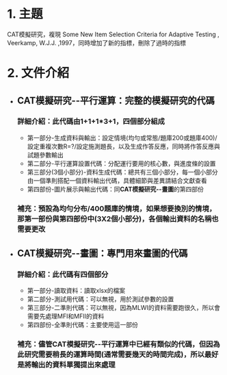 # 1. 主題
CAT模擬研究，複現 Some New Item Selection Criteria for Adaptive Testing , Veerkamp, W.J.J. ,1997，同時增加了新的指標，刪除了過時的指標

# 2. 文件介紹
- ## **CAT模擬研究--平行運算**：完整的模擬研究的代碼
  ### **詳細介紹**：此代碼由1+1+1*3+1，四個部分組成
  - 第一部分-生成資料與輸出：設定情境(均勻或常態/題庫200或題庫400)/設定重複次數R=?/設定施測題長，以及生成作答反應，同時將作答反應與試題參數輸出
  - 第二部分-平行運算設置代碼：分配運行要用的核心數，與進度條的設置
  - 第三部分(3個小部分)-資料生成代碼：總共有三個小部分，每一個小部分由一個準則搭配一個資料輸出代碼，具體細節與差異請結合文獻查看
  - 第四部份-圖片展示與輸出代碼：同**CAT模擬研究--畫圖**的第四部份
  ### 補充：預設為均勻分布/400題庫的情境，如果想要換別的情境，那第一部份與第四部份中(3X2個小部分)，各個輸出資料的名稱也需要更改

- ## **CAT模擬研究--畫圖**：專門用來畫圖的代碼
  ### **詳細介紹**：此代碼有四個部分
  - 第一部分-讀取資料：讀取xlsx的檔案
  - 第二部分-測試用代碼：可以無視，用於測試參數的設置
  - 第三部分-二準則代碼：可以無視，因為MLWI的資料需要跑很久，所以會需要先處理MFI和MFII的資料
  - 第四部份-全準則代碼：主要使用這一部份
  ### 補充：儘管CAT模擬研究--平行運算中已經有類似的代碼，但因為此研究需要稍長的運算時間(通常需要幾天的時間完成)，所以最好是將輸出的資料單獨提出來處理
